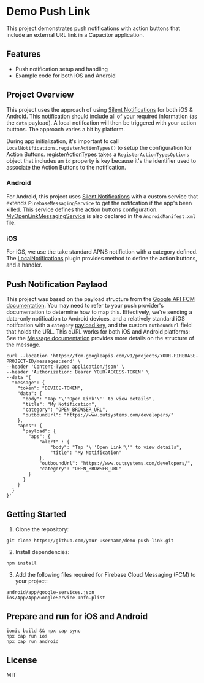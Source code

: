 # Demo Push Link

This project demonstrates push notifications with action buttons that include an external URL link in a Capacitor application.

## Features

- Push notification setup and handling
- Example code for both iOS and Android

## Project Overview

This project uses the approach of using [Silent Notifications](https://capacitorjs.com/docs/apis/push-notifications#silent-push-notifications--data-only-notifications) for both iOS & Android. This notification should include all of your required information (as the `data` payload). A local notifcation will then be triggered with your action buttons. The approach varies a bit by platform.

During app initialization, it's important to call `LocalNotifications.registerActionTypes()` to setup the configuration for Action Buttons. [registerActionTypes](https://capacitorjs.com/docs/apis/local-notifications#registeractiontypes) takes a `RegisterActionTypesOptions` object that includes an `id` property is key because it's the identifier used to associate the Action Buttons to the notification.

### Android

For Android, this project uses [Silent Notifications](https://capacitorjs.com/docs/apis/push-notifications#silent-push-notifications--data-only-notifications) with a custom service that extends `FirebaseMessagingService` to get the notifcation if the app's been killed. This service defines the action buttons configuration. [MyOpenLinkMessagingService](android/app/src/main/java/io/ionic/demo/push/MyOpenLinkMessagingService.java) is also declared in the `AndroidManifest.xml` file.

### iOS

For iOS, we use the take standard APNS notifiction with a category defined. The [LocalNotifications](https://capacitorjs.com/docs/apis/local-notifications#registeractiontypes) plugin provides method to define the action buttons, and a handler.


## Push Notification Paylaod
This project was based on the payload structure from the [Google API FCM documentation](https://firebase.google.com/docs/reference/fcm/rest/v1/projects.messages/send). You may need to refer to your push provider's documentation to determine how to map this. Effectively, we're sending a data-only notification to Android devices, and a relatively standard iOS notifcation with a `category` [payload key](https://developer.apple.com/documentation/usernotifications/generating-a-remote-notification#Payload-key-reference), and the custom `outboundUrl` field that holds the URL. This cURL works for both iOS and Android platforms:
See the [Message documentation](https://firebase.google.com/docs/reference/fcm/rest/v1/projects.messages#Message) provides more details on the structure of the message.
```shell
curl --location 'https://fcm.googleapis.com/v1/projects/YOUR-FIREBASE-PROJECT-ID/messages:send' \
--header 'Content-Type: application/json' \
--header 'Authorization: Bearer YOUR-ACCESS-TOKEN' \
--data '{
  "message": {
    "token": "DEVICE-TOKEN",
    "data": {
      "body": "Tap '\''Open Link'\'' to view details",
      "title": "My Notification",
      "category": "OPEN_BROWSER_URL",
      "outboundUrl": "https://www.outsystems.com/developers/"
    },
    "apns": {
      "payload": {
        "aps": {
            "alert" : {
                "body": "Tap '\''Open Link'\'' to view details",
                "title": "My Notification"
            },
            "outboundUrl": "https://www.outsystems.com/developers/",
            "category": "OPEN_BROWSER_URL"
        }
      }
    }
  }
}'
```


## Getting Started

1. Clone the repository:
  ```shell
  git clone https://github.com/your-username/demo-push-link.git
  ```
2. Install dependencies:
  ```shell
  npm install
  ```
3. Add the following files required for Firebase Cloud Messaging (FCM) to your project:
  ```
android/app/google-services.json
ios/App/App/GoogleService-Info.plist
```

## Prepare and run for iOS and Android

```shell
ionic build && npx cap sync
npx cap run ios
npx cap run android
```



## License

MIT

